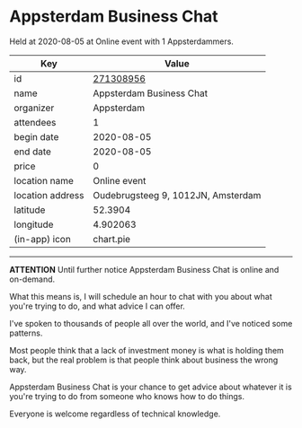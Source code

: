 # Appsterdam Business Chat
Held at 2020-08-05 at Online event with 1 Appsterdammers.
        
|Key|Value
|---|---|
|id|[271308956](https://www.meetup.com/appsterdam/events/271308956/)|
|name|Appsterdam Business Chat|
|organizer|Appsterdam|
|attendees|1|
|begin date|2020-08-05|
|end date|2020-08-05|
|price|0|
|location name|Online event|
|location address|Oudebrugsteeg 9, 1012JN, Amsterdam|
|latitude|52.3904|
|longitude|4.902063|
|(in-app) icon|chart.pie|

---

**ATTENTION** Until further notice Appsterdam Business Chat is online and on-demand.

What this means is, I will schedule an hour to chat with you about what you're trying to do, and what advice I can offer.

I've spoken to thousands of people all over the world, and I've noticed some patterns.

Most people think that a lack of investment money is what is holding them back, but the real problem is that people think about business the wrong way.

Appsterdam Business Chat is your chance to get advice about whatever it is you're trying to do from someone who knows how to do things.

Everyone is welcome regardless of technical knowledge.


